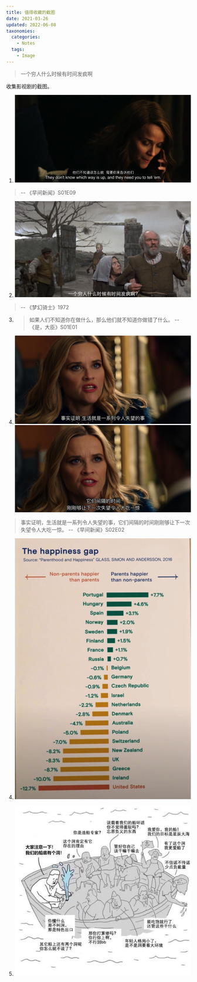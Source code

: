 ```yaml
---
title: 值得收藏的截图
date: 2021-03-26
updated: 2022-06-08
taxonomies:
  categories:
    - Notes
  tags:
    - Image
---
```


> 一个穷人什么时候有时间发疯啊

收集影视剧的截图。

<!-- more -->

1. ![他们不知道该怎么做，需要你来告诉他们](./the-morning-show-screenshot-1.jpg)

> -- 《早间新闻》S01E09

2. ![一个穷人什么时候有时间发疯啊](./Man.Of.La.Mancha.1972-quote1.jpg)

> -- 《梦幻骑士》1972

3. > 如果人们不知道你在做什么，那么他们就不知道你做错了什么。 -- 《是，大臣》S01E01

4. ![](./life-truth.jpg) ![](./life-truth-2.png)

> 事实证明，生活就是一系列令人失望的事，它们间隔的时间刚刚够让下一次失望令人大吃一惊。 -- 《早间新闻》S02E02

4. ![有孩子的父母比没孩子的父母更开心吗？](./parents-happier.jpg)

1. ![](./boat.jpg)
